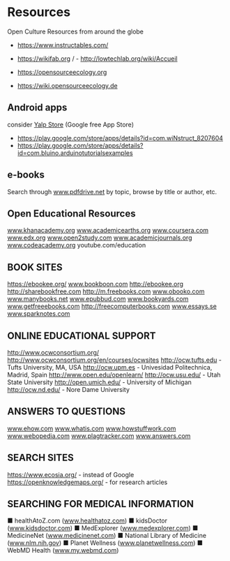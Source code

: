 # Resources
Open Culture Resources from around the globe


- https://www.instructables.com/

- https://wikifab.org / - http://lowtechlab.org/wiki/Accueil

- https://opensourceecology.org
- https://wiki.opensourceecology.de 


## Android apps
consider [Yalp Store](https://f-droid.org/en/packages/com.github.yeriomin.yalpstore/) (Google free App Store)

- https://play.google.com/store/apps/details?id=com.wiNstruct_8207604
- https://play.google.com/store/apps/details?id=com.bluino.arduinotutorialsexamples


## e-books 
Search through www.pdfdrive.net by topic, browse by title or author, etc.


## Open Educational Resources

www.khanacademy.org
www.academicearths.org
www.coursera.com
www.edx.org
www.open2study.com
www.academicjournals.org 
www.codeacademy.org
youtube.com/education


## BOOK SITES
https://ebookee.org/
www.bookboon.com
http://ebookee.org
http://sharebookfree.com
http://m.freebooks.com
www.obooko.com
www.manybooks.net
www.epubbud.com
www.bookyards.com
www.getfreeebooks.com
http://freecomputerbooks.com
www.essays.se
www.sparknotes.com


## ONLINE EDUCATIONAL SUPPORT
http://www.ocwconsortium.org/
http://www.ocwconsortium.org/en/courses/ocwsites
http://ocw.tufts.edu - Tufts University, MA, USA
http://ocw.upm.es - Univesidad Politechnica, Madrid, Spain
http://www.open.edu/openlearn/
http://ocw.usu.edu/ - Utah State University
http://open.umich.edu/ - University of Michigan
http://ocw.nd.edu/ - Nore Dame University


## ANSWERS TO QUESTIONS
www.ehow.com
www.whatis.com
www.howstuffwork.com
www.webopedia.com
www.plagtracker.com
www.answers.com


## SEARCH SITES
https://www.ecosia.org/ - instead of Google
https://openknowledgemaps.org/ - for research articles


## SEARCHING FOR MEDICAL INFORMATION
■ healthAtoZ.com (www.healthatoz.com)
■ kidsDoctor (www.kidsdoctor.com)
■ MedExplorer (www.medexplorer.com)
■ MedicineNet (www.medicinenet.com)
■ National Library of Medicine (www.nlm.nih.gov)
■ Planet Wellness (www.planetwellness.com)
■ WebMD Health (www.my.webmd.com)


